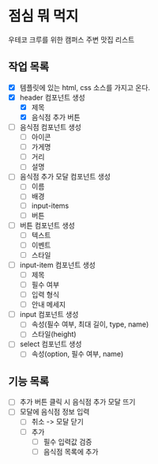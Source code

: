 # 점심 뭐 먹지

우테코 크루를 위한 캠퍼스 주변 맛집 리스트

## 작업 목록
- [X] 템플릿에 있는 html, css 소스를 가지고 온다.
- [X] header 컴포넌트 생성
    - [X] 제목
    - [X] 음식점 추가 버튼
- [ ] 음식점 컴포넌트 생성
    - [ ] 아이콘
    - [ ] 가게명
    - [ ] 거리
    - [ ] 설명
- [ ] 음식점 추가 모달 컴포넌트 생성
    - [ ] 이름
    - [ ] 배경
    - [ ] input-items
    - [ ] 버튼
- [ ] 버튼 컴포넌트 생성
    - [ ] 텍스트
    - [ ] 이벤트
    - [ ] 스타일
- [ ] input-item 컴포넌트 생성
    - [ ] 제목
    - [ ] 필수 여부
    - [ ] 입력 형식
    - [ ] 안내 메세지
- [ ] input 컴포넌트 생성
    - [ ] 속성(필수 여부, 최대 길이, type, name)
    - [ ] 스타일(height)
- [ ] select 컴포넌트 생성
    - [ ] 속성(option, 필수 여부, name)

## 기능 목록
- [ ] 추가 버튼 클릭 시 음식점 추가 모달 뜨기
- [ ] 모달에 음식점 정보 입력
    - [ ] 취소 -> 모달 닫기
    - [ ] 추가
        - [ ] 필수 입력값 검증
        - [ ] 음식점 목록에 추가